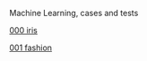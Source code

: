 Machine Learning, cases and tests

[000 iris](https://colab.research.google.com/github/MassimilianoCavinato/MachineLearning/blob/master/000_iris.ipynb)

[001 fashion](https://colab.research.google.com/github/MassimilianoCavinato/MachineLearning/blob/master/001_fashion.ipynb)
